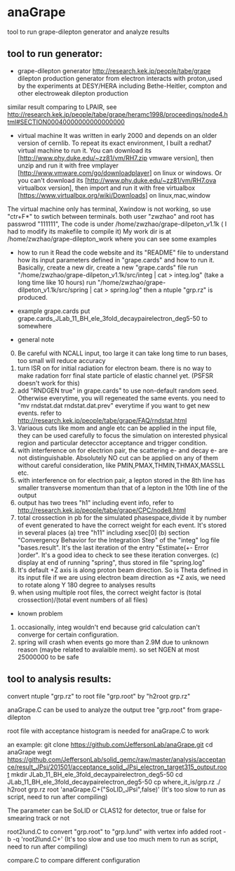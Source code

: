 # anaGrape
tool to run grape-dilepton generator and analyze results

tool to run generator:
--------------------
* grape-dilepton generator
http://research.kek.jp/people/tabe/grape
dilepton production generator from electron interacts with proton,used by the experiments at DESY/HERA
including Bethe-Heitler, compton and other electroweak dilepton production

similar result comparing to LPAIR, see http://research.kek.jp/people/tabe/grape/heramc1998/proceedings/node4.html#SECTION00040000000000000000

* virtual machine 
It was written in early 2000 and depends on an older version of cernlib.
To repeat its exact environment, I built a redhat7 virtual machine to run it.
You can download its [http://www.phy.duke.edu/~zz81/vm/RH7.zip vmware version], then unzip and run it with free vmplayer [http://www.vmware.com/go/downloadplayer] on linux or windows. 
Or you can't download its [http://www.phy.duke.edu/~zz81/vm/RH7.ova virtualbox version], then import and run it with free virtualbox [https://www.virtualbox.org/wiki/Downloads] on linux,mac,window

The virtual machine only has terminal, Xwindow is not working, so use "ctr+F*" to swtich between terminals. both user "zwzhao" and root has passwrod "111111", 
The code is under /home/zwzhao/grape-dilpeton_v1.1k ( I had to modify its makefile to compile it)
My work dir is at /home/zwzhao/grape-dilepton_work where you can see some examples

* how to run it
Read the code website and its "README" file to understand how its input parameters defined in "grape.cards" and how to run it. 
Basically, create a new dir, create a new "grape.cards" file
run "/home/zwzhao/grape-dilpeton_v1.1k/src/integ | cat > integ.log" (take a long time like 10 hours)
run "/home/zwzhao/grape-dilpeton_v1.1k/src/spring | cat > spring.log"
then a ntuple "grp.rz" is produced. 

* example grape.cards
put grape.cards_JLab_11_BH_ele_3fold_decaypairelectron_deg5-50 to somewhere

* general note 
0. Be careful with NCALL input, too large it can take long time to run bases, too small will reduce accuracy
1. turn ISR on for initial radiation for electron beam. there is no way to make radation forr final state particle of elastic channel yet. (PSFSR doesn't work for this)
2. add "RNDGEN true" in grape.cards" to use non-default random seed. Otherwise everytime, you will regeneated the same events. you need to "mv rndstat.dat rndstat.dat.prev" everytime if you want to get new events. refer to http://research.kek.jp/people/tabe/grape/FAQ/rndstat.html
3. Variaous cuts like mom and angle etc can be applied in the input file, they can be used carefully to focus the simulation on interested physical region and particular detecctor acceptance and trigger condition.
4. with interference on for electrion pair, the scattering e- and decay e- are not distinguishable. Absolutely NO cut can be applied on any of them without careful consideration, like PMIN,PMAX,THMIN,THMAX,MASSLL etc.
5. with interference on for electrion pair, a lepton stored in the 8th line has smaller transverse momentum than that of a lepton in the 10th line of the output
6. output has two trees "h1" including event info, refer to http://research.kek.jp/people/tabe/grape/CPC/node8.html
7. total crossection in pb for the simulated phasespace,divide it by number of event generated to have the correct weight for each event. It's stored in several places
   (a) tree "h11" including xsec[0]
   (b) section "Convergency Behavior for the Integration Step" of the "integ" log file "bases.result". It's the last iteration of the entry "Estimate(+- Error )order". It's a good idea to check to see these iteration converges.
   (c) display at end of running "spring", thus stored in file "spring.log"
8. It's default +Z axis is along proton beam direction. So is Theta defined in its input file
if we are using electron beam direction as +Z axis, we need to rotate along Y 180 degree to analyses results
9. when using multiple root files, the correct weight factor is (total crossection)/(total event numbers of all files)

* known problem
1. occasionally, integ wouldn't end because grid calculation can't converge for certain configuration. 
2. spring will crash when events go more than 2.9M due to unknown reason (maybe related to avalaible mem). so set NGEN at most 25000000 to be safe

tool to analysis results:
--------------------
convert ntuple "grp.rz" to root file "grp.root" by "h2root grp.rz"

anaGrape.C can be used to analyze the output tree "grp.root" from grape-dilepton

root file with acceptance histogram is needed for anaGrape.C to work

an example:
git clone https://github.com/JeffersonLab/anaGrape.git
cd anaGrape
wegt https://github.com/JeffersonLab/solid_gemc/raw/master/analysis/acceptance/result_JPsi/201501/acceptance_solid_JPsi_electron_target315_output.root
mkdir JLab_11_BH_ele_3fold_decaypairelectron_deg5-50
cd JLab_11_BH_ele_3fold_decaypairelectron_deg5-50
cp where_it_is/grp.rz ./
h2root grp.rz
root 'anaGrape.C+("SoLID_JPsi",false)' (It's too slow to run as script, need to run after compiling)

The parameter can be SoLID or CLAS12 for detector, true or false for smearing track or not

root2lund.C to convert "grp.root" to "grp.lund" with vertex info added
root -b -q 'root2lund.C+' (It's too slow and use too much mem to run as script, need to run after compiling)

compare.C to compare different configuration
